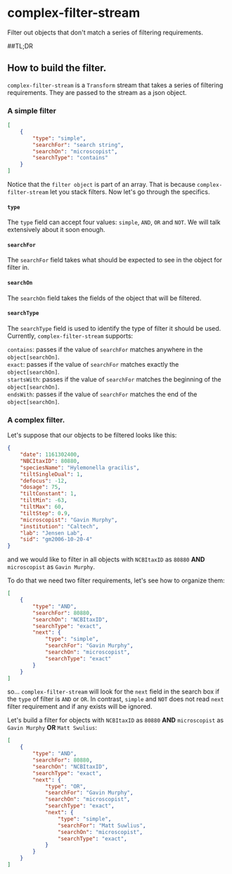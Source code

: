 # complex-filter-stream

Filter out objects that don't match a series of filtering requirements.

##TL;DR



## How to build the filter.

`complex-filter-stream` is a `Transform` stream that takes a series of filtering requirements. They are passed to the stream as a json object.

### A simple filter

```json
[
	{
		"type": "simple",
		"searchFor": "search string",
		"searchOn": "microscopist",
		"searchType": "contains"
	}
]
```

Notice that the `filter object` is part of an array. That is because `complex-filter-stream` let you stack filters. Now let's go through the specifics.

#### `type`

The `type` field can accept four values: `simple`, `AND`, `OR` and `NOT`. We will talk extensively about it soon enough.

#### `searchFor`

The `searchFor` field takes what should be expected to see in the object for filter in.

#### `searchOn`

The `searchOn` field takes the fields of the object that will be filtered.

#### `searchType`

The `searchType` field is used to identify the type of filter it should be used. Currently, `complex-filter-stream` supports:

`contains`: passes if the value of `searchFor` matches anywhere in the `object[searchOn]`.  
`exact`: passes if the value of `searchFor` matches exactly the `object[searchOn]`.  
`startsWith`: passes if the value of `searchFor` matches the beginning of the `object[searchOn]`.  
`endsWith`: passes if the value of `searchFor` matches the end of the `object[searchOn]`.

### A complex filter.

Let's suppose that our objects to be filtered looks like this:

```json
{
	"date": 1161302400,
	"NBCItaxID": 80880,
	"speciesName": "Hylemonella gracilis",
	"tiltSingleDual": 1,
	"defocus": -12,
	"dosage": 75,
	"tiltConstant": 1,
	"tiltMin": -63,
	"tiltMax": 60,
	"tiltStep": 0.9,
	"microscopist": "Gavin Murphy",
	"institution": "Caltech",
	"lab": "Jensen Lab",
	"sid": "gm2006-10-20-4"
}
```

and we would like to filter in all objects with `NCBItaxID` as `80880` **AND** `microscopist` as `Gavin Murphy`.

To do that we need two filter requirements, let's see how to organize them:

```json
[
	{
		"type": "AND",
		"searchFor": 80880,
		"searchOn": "NCBItaxID",
		"searchType": "exact",
		"next": {
			"type": "simple",
			"searchFor": "Gavin Murphy",
			"searchOn": "microscopist",
			"searchType": "exact"
		}
	}
]
```

so... `complex-filter-stream` will look for the `next` field in the search box if the `type` of filter is `AND` or `OR`. In contrast, `simple` and `NOT` does not read `next` filter requirement and if any exists will be ignored.

Let's build a filter for objects with `NCBItaxID` as `80880` **AND** `microscopist` as `Gavin Murphy` **OR** `Matt Swulius`:

```json
[
	{
		"type": "AND",
		"searchFor": 80880,
		"searchOn": "NCBItaxID",
		"searchType": "exact",
		"next": {
			"type": "OR",
			"searchFor": "Gavin Murphy",
			"searchOn": "microscopist",
			"searchType": "exact",
			"next": {
				"type": "simple",
				"searchFor": "Matt Suwlius",
				"searchOn": "microscopist",
				"searchType": "exact",
			}
		}
	}
]
```




